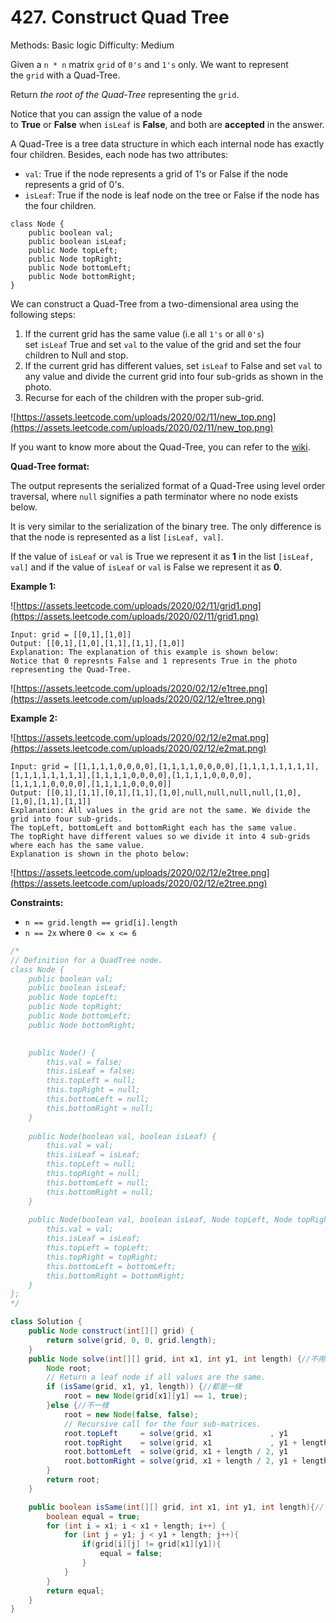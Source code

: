 # 427. Construct Quad Tree

Methods: Basic logic
Difficulty: Medium

Given a `n * n` matrix `grid` of `0's` and `1's` only. We want to represent the `grid` with a Quad-Tree.

Return *the root of the Quad-Tree* representing the `grid`.

Notice that you can assign the value of a node to **True** or **False** when `isLeaf` is **False**, and both are **accepted** in the answer.

A Quad-Tree is a tree data structure in which each internal node has exactly four children. Besides, each node has two attributes:

- `val`: True if the node represents a grid of 1's or False if the node represents a grid of 0's.
- `isLeaf`: True if the node is leaf node on the tree or False if the node has the four children.

```
class Node {
    public boolean val;
    public boolean isLeaf;
    public Node topLeft;
    public Node topRight;
    public Node bottomLeft;
    public Node bottomRight;
}
```

We can construct a Quad-Tree from a two-dimensional area using the following steps:

1. If the current grid has the same value (i.e all `1's` or all `0's`) set `isLeaf` True and set `val` to the value of the grid and set the four children to Null and stop.
2. If the current grid has different values, set `isLeaf` to False and set `val` to any value and divide the current grid into four sub-grids as shown in the photo.
3. Recurse for each of the children with the proper sub-grid.

![https://assets.leetcode.com/uploads/2020/02/11/new_top.png](https://assets.leetcode.com/uploads/2020/02/11/new_top.png)

If you want to know more about the Quad-Tree, you can refer to the [wiki](https://en.wikipedia.org/wiki/Quadtree).

**Quad-Tree format:**

The output represents the serialized format of a Quad-Tree using level order traversal, where `null` signifies a path terminator where no node exists below.

It is very similar to the serialization of the binary tree. The only difference is that the node is represented as a list `[isLeaf, val]`.

If the value of `isLeaf` or `val` is True we represent it as **1** in the list `[isLeaf, val]` and if the value of `isLeaf` or `val` is False we represent it as **0**.

**Example 1:**

![https://assets.leetcode.com/uploads/2020/02/11/grid1.png](https://assets.leetcode.com/uploads/2020/02/11/grid1.png)

```
Input: grid = [[0,1],[1,0]]
Output: [[0,1],[1,0],[1,1],[1,1],[1,0]]
Explanation: The explanation of this example is shown below:
Notice that 0 represnts False and 1 represents True in the photo representing the Quad-Tree.

```

![https://assets.leetcode.com/uploads/2020/02/12/e1tree.png](https://assets.leetcode.com/uploads/2020/02/12/e1tree.png)

**Example 2:**

![https://assets.leetcode.com/uploads/2020/02/12/e2mat.png](https://assets.leetcode.com/uploads/2020/02/12/e2mat.png)

```
Input: grid = [[1,1,1,1,0,0,0,0],[1,1,1,1,0,0,0,0],[1,1,1,1,1,1,1,1],[1,1,1,1,1,1,1,1],[1,1,1,1,0,0,0,0],[1,1,1,1,0,0,0,0],[1,1,1,1,0,0,0,0],[1,1,1,1,0,0,0,0]]
Output: [[0,1],[1,1],[0,1],[1,1],[1,0],null,null,null,null,[1,0],[1,0],[1,1],[1,1]]
Explanation: All values in the grid are not the same. We divide the grid into four sub-grids.
The topLeft, bottomLeft and bottomRight each has the same value.
The topRight have different values so we divide it into 4 sub-grids where each has the same value.
Explanation is shown in the photo below:

```

![https://assets.leetcode.com/uploads/2020/02/12/e2tree.png](https://assets.leetcode.com/uploads/2020/02/12/e2tree.png)

**Constraints:**

- `n == grid.length == grid[i].length`
- `n == 2x` where `0 <= x <= 6`

```java
/*
// Definition for a QuadTree node.
class Node {
    public boolean val;
    public boolean isLeaf;
    public Node topLeft;
    public Node topRight;
    public Node bottomLeft;
    public Node bottomRight;

    
    public Node() {
        this.val = false;
        this.isLeaf = false;
        this.topLeft = null;
        this.topRight = null;
        this.bottomLeft = null;
        this.bottomRight = null;
    }
    
    public Node(boolean val, boolean isLeaf) {
        this.val = val;
        this.isLeaf = isLeaf;
        this.topLeft = null;
        this.topRight = null;
        this.bottomLeft = null;
        this.bottomRight = null;
    }
    
    public Node(boolean val, boolean isLeaf, Node topLeft, Node topRight, Node bottomLeft, Node bottomRight) {
        this.val = val;
        this.isLeaf = isLeaf;
        this.topLeft = topLeft;
        this.topRight = topRight;
        this.bottomLeft = bottomLeft;
        this.bottomRight = bottomRight;
    }
};
*/

class Solution {
    public Node construct(int[][] grid) {
        return solve(grid, 0, 0, grid.length);
    }
    public Node solve(int[][] grid, int x1, int y1, int length) {//不用複製subarray 直接指定角標
        Node root;
        // Return a leaf node if all values are the same.
        if (isSame(grid, x1, y1, length)) {//都是一樣
            root = new Node(grid[x1][y1] == 1, true);
        }else {//不一樣
            root = new Node(false, false);
            // Recursive call for the four sub-matrices.
            root.topLeft     = solve(grid, x1             , y1             , length / 2);
            root.topRight    = solve(grid, x1             , y1 + length / 2, length / 2);
            root.bottomLeft  = solve(grid, x1 + length / 2, y1             , length / 2);
            root.bottomRight = solve(grid, x1 + length / 2, y1 + length / 2, length / 2);
        }
        return root;
    }

    public boolean isSame(int[][] grid, int x1, int y1, int length){//
        boolean equal = true;
        for (int i = x1; i < x1 + length; i++) {
            for (int j = y1; j < y1 + length; j++){
                if(grid[i][j] != grid[x1][y1]){
                    equal = false;
                }
            }
        }
        return equal;
    }
}
```